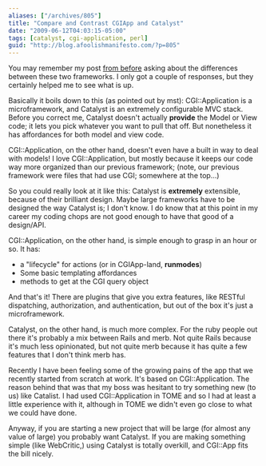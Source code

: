 ```yaml
---
aliases: ["/archives/805"]
title: "Compare and Contrast CGIApp and Catalyst"
date: "2009-06-12T04:03:15-05:00"
tags: [catalyst, cgi-application, perl]
guid: "http://blog.afoolishmanifesto.com/?p=805"
---
```

You may remember my post [from before](/archives/762) asking about the differences between these two frameworks. I only got a couple of responses, but they certainly helped me to see what is up.

Basically it boils down to this (as pointed out by mst): CGI::Application is a microframework, and Catalyst is an extremely configurable MVC stack. Before you correct me, Catalyst doesn't actually **provide** the Model or View code; it lets you pick whatever you want to pull that off. But nonetheless it has affordances for both model and view code.

CGI::Application, on the other hand, doesn't even have a built in way to deal with models! I love CGI::Application, but mostly because it keeps our code way more organized than our previous framework; (note, our previous framework were files that had use CGI; somewhere at the top...)

So you could really look at it like this: Catalyst is **extremely** extensible, because of their brilliant design. Maybe large frameworks have to be designed the way Catalyst is; I don't know. I do know that at this point in my career my coding chops are not good enough to have that good of a design/API.

CGI::Application, on the other hand, is simple enough to grasp in an hour or so. It has:

- a "lifecycle" for actions (or in CGIApp-land, **runmodes**)
- Some basic templating affordances
- methods to get at the CGI query object

And that's it! There are plugins that give you extra features, like RESTful dispatching, authorization, and authentication, but out of the box it's just a microframework.

Catalyst, on the other hand, is much more complex. For the ruby people out there it's probably a mix between Rails and merb. Not quite Rails because it's much less opinionated, but not quite merb because it has quite a few features that I don't think merb has.

Recently I have been feeling some of the growing pains of the app that we recently started from scratch at work. It's based on CGI::Application. The reason behind that was that my boss was hesitant to try something new (to us) like Catalist. I had used CGI::Application in TOME and so I had at least a little experience with it, although in TOME we didn't even go close to what we could have done.

Anyway, if you are starting a new project that will be large (for almost any value of large) you probably want Catalyst. If you are making something simple (like WebCritic,) using Catalyst is totally overkill, and CGI::App fits the bill nicely.
